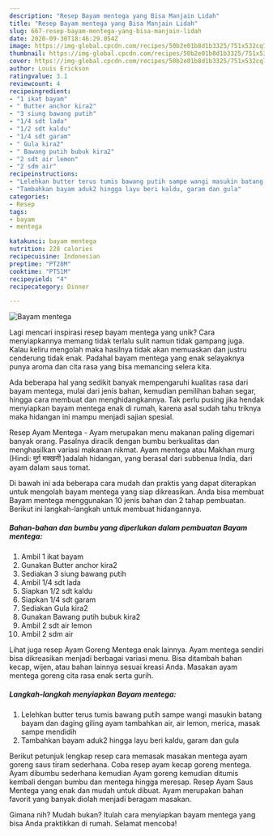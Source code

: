 ```yaml
---
description: "Resep Bayam mentega yang Bisa Manjain Lidah"
title: "Resep Bayam mentega yang Bisa Manjain Lidah"
slug: 667-resep-bayam-mentega-yang-bisa-manjain-lidah
date: 2020-09-30T18:46:29.054Z
image: https://img-global.cpcdn.com/recipes/50b2e01b8d1b3325/751x532cq70/bayam-mentega-foto-resep-utama.jpg
thumbnail: https://img-global.cpcdn.com/recipes/50b2e01b8d1b3325/751x532cq70/bayam-mentega-foto-resep-utama.jpg
cover: https://img-global.cpcdn.com/recipes/50b2e01b8d1b3325/751x532cq70/bayam-mentega-foto-resep-utama.jpg
author: Louis Erickson
ratingvalue: 3.1
reviewcount: 4
recipeingredient:
- "1 ikat bayam"
- " Butter anchor kira2"
- "3 siung bawang putih"
- "1/4 sdt lada"
- "1/2 sdt kaldu"
- "1/4 sdt garam"
- " Gula kira2"
- " Bawang putih bubuk kira2"
- "2 sdt air lemon"
- "2 sdm air"
recipeinstructions:
- "Lelehkan butter terus tumis bawang putih sampe wangi masukin batang bayam dan daging giling ayam tambahkan air, air lemon, merica, masak sampe mendidih"
- "Tambahkan bayam aduk2 hingga layu beri kaldu, garam dan gula"
categories:
- Resep
tags:
- bayam
- mentega

katakunci: bayam mentega 
nutrition: 228 calories
recipecuisine: Indonesian
preptime: "PT28M"
cooktime: "PT51M"
recipeyield: "4"
recipecategory: Dinner

---
```



![Bayam mentega](https://img-global.cpcdn.com/recipes/50b2e01b8d1b3325/751x532cq70/bayam-mentega-foto-resep-utama.jpg)

Lagi mencari inspirasi resep bayam mentega yang unik? Cara menyiapkannya memang tidak terlalu sulit namun tidak gampang juga. Kalau keliru mengolah maka hasilnya tidak akan memuaskan dan justru cenderung tidak enak. Padahal bayam mentega yang enak selayaknya punya aroma dan cita rasa yang bisa memancing selera kita.

Ada beberapa hal yang sedikit banyak mempengaruhi kualitas rasa dari bayam mentega, mulai dari jenis bahan, kemudian pemilihan bahan segar, hingga cara membuat dan menghidangkannya. Tak perlu pusing jika hendak menyiapkan bayam mentega enak di rumah, karena asal sudah tahu triknya maka hidangan ini mampu menjadi sajian spesial.

Resep Ayam Mentega - Ayam merupakan menu makanan paling digemari banyak orang. Pasalnya diracik dengan bumbu berkualitas dan menghasilkan variasi makanan nikmat. Ayam mentega atau Makhan murg (Hindi: मुर्ग़ मक्खनी )adalah hidangan, yang berasal dari subbenua India, dari ayam dalam saus tomat.


Di bawah ini ada beberapa cara mudah dan praktis yang dapat diterapkan untuk mengolah bayam mentega yang siap dikreasikan. Anda bisa membuat Bayam mentega menggunakan 10 jenis bahan dan 2 tahap pembuatan. Berikut ini langkah-langkah untuk membuat hidangannya.

<!--inarticleads1-->

##### Bahan-bahan dan bumbu yang diperlukan dalam pembuatan Bayam mentega:

1. Ambil 1 ikat bayam
1. Gunakan  Butter anchor kira2
1. Sediakan 3 siung bawang putih
1. Ambil 1/4 sdt lada
1. Siapkan 1/2 sdt kaldu
1. Siapkan 1/4 sdt garam
1. Sediakan  Gula kira2
1. Gunakan  Bawang putih bubuk kira2
1. Ambil 2 sdt air lemon
1. Ambil 2 sdm air


Lihat juga resep Ayam Goreng Mentega enak lainnya. Ayam mentega sendiri bisa dikreasikan menjadi berbagai variasi menu. Bisa ditambah bahan kecap, wijen, atau bahan lainnya sesuai kreasi Anda. Masakan ayam mentega goreng cita rasa enak serta gurih. 

<!--inarticleads2-->

##### Langkah-langkah menyiapkan Bayam mentega:

1. Lelehkan butter terus tumis bawang putih sampe wangi masukin batang bayam dan daging giling ayam tambahkan air, air lemon, merica, masak sampe mendidih
1. Tambahkan bayam aduk2 hingga layu beri kaldu, garam dan gula


Berikut petunjuk lengkap resep cara memasak masakan mentega ayam goreng saus tiram sederhana. Coba resep ayam kecap goreng mentega. Ayam dibumbu sederhana kemudian Ayam goreng kemudian ditumis kembali dengan bumbu dan mentega hingga meresap. Resep Ayam Saus Mentega yang enak dan mudah untuk dibuat. Ayam merupakan bahan favorit yang banyak diolah menjadi beragam masakan. 

Gimana nih? Mudah bukan? Itulah cara menyiapkan bayam mentega yang bisa Anda praktikkan di rumah. Selamat mencoba!
